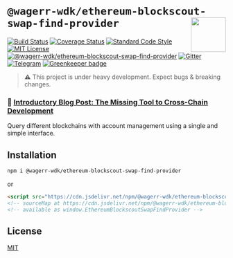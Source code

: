# `@wagerr-wdk/ethereum-blockscout-swap-find-provider` <img align="right" src="https://raw.githubusercontent.com/wagerr/chainabstractionlayer/master/liquality-logo.png" height="80px" />


[![Build Status](https://travis-ci.com/wagerr/chainabstractionlayer.svg?branch=master)](https://travis-ci.com/wagerr/chainabstractionlayer)
[![Coverage Status](https://coveralls.io/repos/github/wagerr/chainabstractionlayer/badge.svg?branch=master)](https://coveralls.io/github/wagerr/chainabstractionlayer?branch=master)
[![Standard Code Style](https://img.shields.io/badge/codestyle-standard-brightgreen.svg)](https://github.com/standard/standard)
[![MIT License](https://img.shields.io/badge/license-MIT-brightgreen.svg)](../../LICENSE.md)
[![@wagerr-wdk/ethereum-blockscout-swap-find-provider](https://img.shields.io/npm/dt/@wagerr-wdk/ethereum-blockscout-swap-find-provider.svg)](https://npmjs.com/package/@wagerr-wdk/ethereum-blockscout-swap-find-provider)
[![Gitter](https://img.shields.io/gitter/room/wagerr/Lobby.svg)](https://gitter.im/wagerr/Lobby?source=orgpage)
[![Telegram](https://img.shields.io/badge/chat-on%20telegram-blue.svg)](https://t.me/Liquality) [![Greenkeeper badge](https://badges.greenkeeper.io/wagerr/chainabstractionlayer.svg)](https://greenkeeper.io/)

> :warning: This project is under heavy development. Expect bugs & breaking changes.

### :pencil: [Introductory Blog Post: The Missing Tool to Cross-Chain Development](https://medium.com/wagerr/the-missing-tool-to-cross-chain-development-2ebfe898efa1)


Query different blockchains with account management using a single and simple interface.


## Installation

```bash
npm i @wagerr-wdk/ethereum-blockscout-swap-find-provider
```

or

```html
<script src="https://cdn.jsdelivr.net/npm/@wagerr-wdk/ethereum-blockscout-swap-find-provider@0.2.3/dist/ethereum-blockscout-swap-find-provider.min.js"></script>
<!-- sourceMap at https://cdn.jsdelivr.net/npm/@wagerr-wdk/ethereum-blockscout-swap-find-provider@0.2.3/dist/ethereum-blockscout-swap-find-provider.min.js.map -->
<!-- available as window.EthereumBlockscoutSwapFindProvider -->
```


## License

[MIT](../../LICENSE.md)
